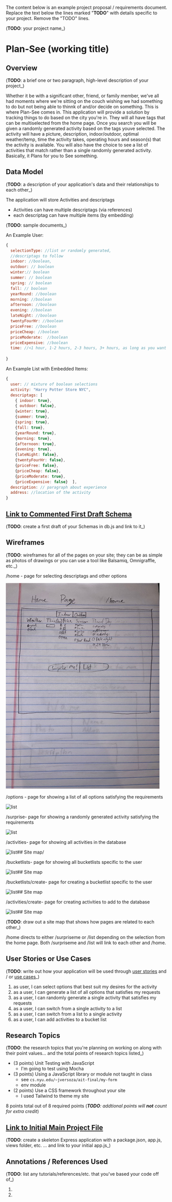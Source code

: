 The content below is an example project proposal / requirements document. Replace the text below the lines marked "__TODO__" with details specific to your project. Remove the "TODO" lines.

(__TODO__: your project name_)

# Plan-See (working title)

## Overview

(__TODO__: a brief one or two paragraph, high-level description of your project_)

Whether it be with a significant other, friend, or family member, we've all had moments where we're sitting on the couch wishing we had something to do but not being able to thinnk of and/or decide on something. This is where Plan-See comes in. This application will provide a solution by tracking things to do based on the city you're in. They will all have tags that can be multiselected from the home page. Once you search you will be given a randomly generated activity based on the tags youve selected. The activity will have a picture, description, indoor/outdoor, optimal weather/temp, time the activity takes, operating hours and season(s) that the activity is available. You will also have the choice to see a list of activities that match rather than a single randomly generated activity. Basically, it Plans for you to See something.


## Data Model

(__TODO__: a description of your application's data and their relationships to each other_) 

The application will store Activities and descriptags

* Activities can have multiple descriptags (via references)
* each descriptag can have multiple items (by embedding)

(__TODO__: sample documents_)

An Example User:

```javascript
{
  selectionType: //list or randomly generated,
  //descriptags to follow
  indoor: //boolean,
  outdoor: // boolean
  winter:// boolean
  summer: // boolean
  spring: // boolean
  fall: // boolean
  yearRound: //boolean
  morning: //boolean
  afternoon: //boolean
  evening: //boolean
  lateNight: //boolean
  twentyFourHr: //boolean
  priceFree: //boolean
  priceCheap: //boolean
  priceModerate:  //boolean
  priceExpensive: //boolean
  time: //<1 hour, 1-2 hours, 2-3 hours, 3+ hours, as long as you want

}
```

An Example List with Embedded Items:

```javascript
{
  user: // mixture of boolean selections
  activity: "Harry Potter Store NYC",
  descriptags: [
    { indoor: true},
    { outdoor: false},
    {winter: true},
    {summer: true},
    {spring: true},
    {fall: true},
    {yearRound: true},
    {morning: true},
    {afternoon: true},
    {evening: true},
    {lateNight: false},
    {twentyFourHr: false},
    {priceFree: false},
    {priceCheap: false},
    {priceModerate: true},
    {priceExpensive: false}  ],
  description: // paragraph about experience
  address: //location of the activity
}
```


## [Link to Commented First Draft Schema](db.js) 

(__TODO__: create a first draft of your Schemas in db.js and link to it_)

## Wireframes

(__TODO__: wireframes for all of the pages on your site; they can be as simple as photos of drawings or you can use a tool like Balsamiq, Omnigraffle, etc._)

/home - page for selecting descriptags and other options

![home](documentation/homeWireFrame.jpg)

/options - page for showing a list of all options satisfying the requirements

![list](documentation/extensionsWireFrame.jpg)

/surprise- page for showing a randomly generated activity satisfying the requirements

![list](documentation/extensionsWireFrame.jpg)

/activities- page for showing all activities in the database

![list](documentation/extensionsWireFrame.jpg)## Site map/

/bucketlists- page for showing all bucketlists specific to the user

![list](documentation/extensionsWireFrame.jpg)## Site map

/bucketlists/create- page for creating a bucketlist specific to the user

![list](documentation/extensionsWireFrame.jpg)## Site map

/activities/create- page for creating activities to add to the database

![list](documentation/extensionsWireFrame.jpg)## Site map

(__TODO__: draw out a site map that shows how pages are related to each other_)

/home directs to either /surpriseme or /list depending on the selection from the home page. Both /surpriseme and /list will link to each other and /home.

## User Stories or Use Cases

(__TODO__: write out how your application will be used through [user stories](http://en.wikipedia.org/wiki/User_story#Format) and / or [use cases](https://www.mongodb.com/download-center?jmp=docs&_ga=1.47552679.1838903181.1489282706#previous)_)

1. as user, I can select options that best suit my desires for the activity
2. as a user, I can generate a list of all options that satisfies my requests
3. as a user, I can randomly generate a single activity that satisfies my requests
4. as a user, I can switch from a single activity to a list
5. as a user, I can switch from a list to a single activity
6. as a user, I can add activities to a bucket list

## Research Topics

(__TODO__: the research topics that you're planning on working on along with their point values... and the total points of research topics listed_)

* (3 points) Unit Testing with JavaScript
    * I'm going to test using Mocha
* (3 points) Using a JavaScript library or module not taught in class
    * see <code>cs.nyu.edu/~jversoza/ait-final/my-form</code>
    * env module
* (2 points) Use a CSS framework throughout your site
    * I used Tailwind to theme my site

8 points total out of 8 required points (___TODO__: addtional points will __not__ count for extra credit_)


## [Link to Initial Main Project File](app.js) 

(__TODO__: create a skeleton Express application with a package.json, app.js, views folder, etc. ... and link to your initial app.js_)

## Annotations / References Used

(__TODO__: list any tutorials/references/etc. that you've based your code off of_)

1. 
2. 

